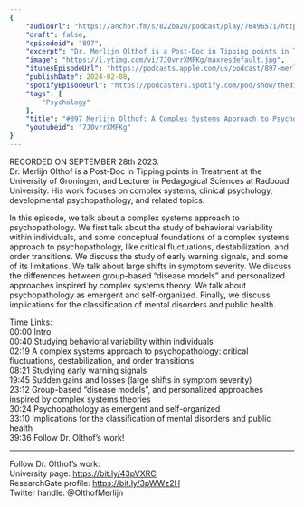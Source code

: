 ```yaml
---
{
	"audiourl": "https://anchor.fm/s/822ba20/podcast/play/76496571/https%3A%2F%2Fd3ctxlq1ktw2nl.cloudfront.net%2Fstaging%2F2023-8-28%2Faef13707-56fe-9062-6000-01a04d1b9a0e.m4a",
	"draft": false,
	"episodeid": "897",
	"excerpt": "Dr. Merlijn Olthof is a Post-Doc in Tipping points in Treatment at the University of Groningen, and Lecturer in Pedagogical Sciences at Radboud University. His work focuses on complex systems, clinical psychology, developmental psychopathology, and related topics.",
	"image": "https://i.ytimg.com/vi/7J0vrrXMFKg/maxresdefault.jpg",
	"itunesEpisodeUrl": "https://podcasts.apple.com/us/podcast/897-merlijn-olthof-a-complex-systems-approach-to/id1451347236?i=1000644676484&uo=4",
	"publishDate": 2024-02-08,
	"spotifyEpisodeUrl": "https://podcasters.spotify.com/pod/show/thedissenter/episodes/897-Merlijn-Olthof-A-Complex-Systems-Approach-to-Psychopathology-e29t07r",
	"tags": [
		"Psychology"
	],
	"title": "#897 Merlijn Olthof: A Complex Systems Approach to Psychopathology",
	"youtubeid": "7J0vrrXMFKg"
}
---
```

RECORDED ON SEPTEMBER 28th 2023.  
Dr. Merlijn Olthof is a Post-Doc in Tipping points in Treatment at the University of Groningen, and Lecturer in Pedagogical Sciences at Radboud University. His work focuses on complex systems, clinical psychology, developmental psychopathology, and related topics.

In this episode, we talk about a complex systems approach to psychopathology. We first talk about the study of behavioral variability within individuals, and some conceptual foundations of a complex systems approach to psychopathology, like critical fluctuations, destabilization, and order transitions. We discuss the study of early warning signals, and some of its limitations. We talk about large shifts in symptom severity. We discuss the differences between group-based “disease models” and personalized approaches inspired by complex systems theory. We talk about psychopathology as emergent and self-organized. Finally, we discuss implications for the classification of mental disorders and public health.

Time Links:  
<time>00:00</time> Intro  
<time>00:40</time> Studying behavioral variability within individuals  
<time>02:19</time> A complex systems approach to psychopathology: critical fluctuations, destabilization, and order transitions  
<time>08:21</time> Studying early warning signals  
<time>19:45</time> Sudden gains and losses (large shifts in symptom severity)  
<time>23:12</time> Group-based “disease models”, and personalized approaches inspired by complex systems theories  
<time>30:24</time> Psychopathology as emergent and self-organized  
<time>33:10</time> Implications for the classification of mental disorders and public health  
<time>39:36</time> Follow Dr. Olthof’s work!

---

Follow Dr. Olthof’s work:  
University page: https://bit.ly/43pVXRC  
ResearchGate profile: https://bit.ly/3pWWz2H  
Twitter handle: @OlthofMerlijn
